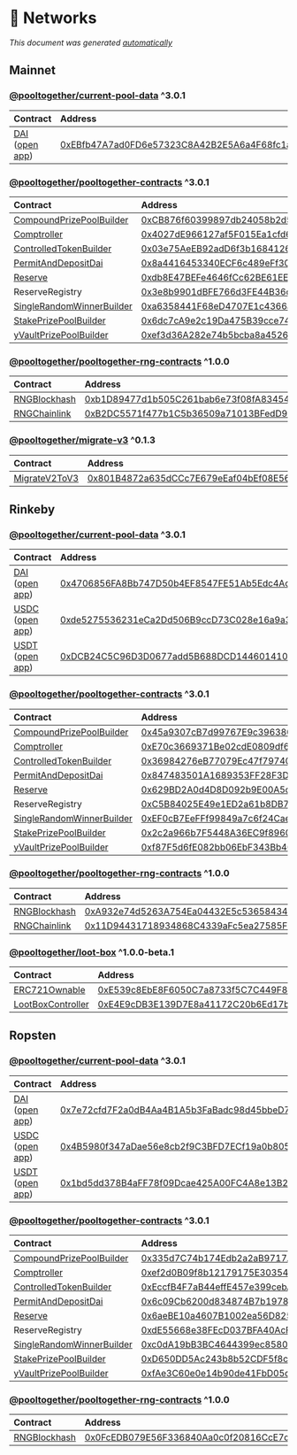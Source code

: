 # 📡 Networks

*This document was generated [automatically](https://github.com/pooltogether/generate-networks-doc)*

## Mainnet

### [@pooltogether/current-pool-data](https://www.npmjs.com/package/@pooltogether/current-pool-data) ^3.0.1
| Contract | Address | Artifact |
| :--- | :--- | :--- |
| [DAI](https://github.com/pooltogether/pooltogether-pool-contracts/tree/version-3/contracts/prize-pool/PrizePool.sol) ([open app](https://staging-v3.pooltogether.com)) | [0xEBfb47A7ad0FD6e57323C8A42B2E5A6a4F68fc1a](https://etherscan.io/address/0xEBfb47A7ad0FD6e57323C8A42B2E5A6a4F68fc1a) | [ABI](/.gitbook/assets/prizepoolabi.json) |

### [@pooltogether/pooltogether-contracts](https://www.npmjs.com/package/@pooltogether/pooltogether-contracts) ^3.0.1
| Contract | Address | Artifact |
| :--- | :--- | :--- |
| [CompoundPrizePoolBuilder](https://github.com/pooltogether/pooltogether-pool-contracts/tree/version-3/contracts/builders/CompoundPrizePoolBuilder.sol) | [0xCB876f60399897db24058b2d58D0B9f713175eeF](https://etherscan.io/address/0xCB876f60399897db24058b2d58D0B9f713175eeF) | [Artifact](https://github.com/pooltogether/pooltogether-pool-contracts/tree/version-3/deployments/mainnet/CompoundPrizePoolBuilder.json) |
| [Comptroller](https://github.com/pooltogether/pooltogether-pool-contracts/tree/version-3/contracts/comptroller/Comptroller.sol) | [0x4027dE966127af5F015Ea1cfd6293a3583892668](https://etherscan.io/address/0x4027dE966127af5F015Ea1cfd6293a3583892668) | [Artifact](https://github.com/pooltogether/pooltogether-pool-contracts/tree/version-3/deployments/mainnet/Comptroller.json) |
| [ControlledTokenBuilder](https://github.com/pooltogether/pooltogether-pool-contracts/tree/version-3/contracts/builders/ControlledTokenBuilder.sol) | [0x03e75AeEB92adD6f3b168412671360eB94f0dBf7](https://etherscan.io/address/0x03e75AeEB92adD6f3b168412671360eB94f0dBf7) | [Artifact](https://github.com/pooltogether/pooltogether-pool-contracts/tree/version-3/deployments/mainnet/ControlledTokenBuilder.json) |
| [PermitAndDepositDai](https://github.com/pooltogether/pooltogether-pool-contracts/tree/version-3/contracts/permit/PermitAndDepositDai.sol) | [0x8a4416453340ECF6c489eFf3030EDb632b0087B2](https://etherscan.io/address/0x8a4416453340ECF6c489eFf3030EDb632b0087B2) | [Artifact](https://github.com/pooltogether/pooltogether-pool-contracts/tree/version-3/deployments/mainnet/PermitAndDepositDai.json) |
| [Reserve](https://github.com/pooltogether/pooltogether-pool-contracts/tree/version-3/contracts/reserve/Reserve.sol) | [0xdb8E47BEFe4646fCc62BE61EEE5DF350404c124F](https://etherscan.io/address/0xdb8E47BEFe4646fCc62BE61EEE5DF350404c124F) | [Artifact](https://github.com/pooltogether/pooltogether-pool-contracts/tree/version-3/deployments/mainnet/Reserve.json) |
| ReserveRegistry | [0x3e8b9901dBFE766d3FE44B36c180A1bca2B9A295](https://etherscan.io/address/0x3e8b9901dBFE766d3FE44B36c180A1bca2B9A295) | [Artifact](https://github.com/pooltogether/pooltogether-pool-contracts/tree/version-3/deployments/mainnet/ReserveRegistry.json) |
| [SingleRandomWinnerBuilder](https://github.com/pooltogether/pooltogether-pool-contracts/tree/version-3/contracts/builders/SingleRandomWinnerBuilder.sol) | [0xa6358441F68eD4707E1c4366a0D2E2233bB4841D](https://etherscan.io/address/0xa6358441F68eD4707E1c4366a0D2E2233bB4841D) | [Artifact](https://github.com/pooltogether/pooltogether-pool-contracts/tree/version-3/deployments/mainnet/SingleRandomWinnerBuilder.json) |
| [StakePrizePoolBuilder](https://github.com/pooltogether/pooltogether-pool-contracts/tree/version-3/contracts/builders/StakePrizePoolBuilder.sol) | [0x6dc7cA9e2c19Da475B39cce7437994c1725d85C9](https://etherscan.io/address/0x6dc7cA9e2c19Da475B39cce7437994c1725d85C9) | [Artifact](https://github.com/pooltogether/pooltogether-pool-contracts/tree/version-3/deployments/mainnet/StakePrizePoolBuilder.json) |
| [yVaultPrizePoolBuilder](https://github.com/pooltogether/pooltogether-pool-contracts/tree/version-3/contracts/builders/yVaultPrizePoolBuilder.sol) | [0xef3d36A282e74b5bcba8a45262687DDb31495Cd2](https://etherscan.io/address/0xef3d36A282e74b5bcba8a45262687DDb31495Cd2) | [Artifact](https://github.com/pooltogether/pooltogether-pool-contracts/tree/version-3/deployments/mainnet/yVaultPrizePoolBuilder.json) |

### [@pooltogether/pooltogether-rng-contracts](https://www.npmjs.com/package/@pooltogether/pooltogether-rng-contracts) ^1.0.0
| Contract | Address | Artifact |
| :--- | :--- | :--- |
| [RNGBlockhash](https://github.com/pooltogether/pooltogether-rng-contracts/tree/master/contracts/RNGBlockhash.sol) | [0xb1D89477d1b505C261bab6e73f08fA834544CD21](https://etherscan.io/address/0xb1D89477d1b505C261bab6e73f08fA834544CD21) | [Artifact](https://github.com/pooltogether/pooltogether-rng-contracts/tree/master/deployments/mainnet/RNGBlockhash.json) |
| [RNGChainlink](https://github.com/pooltogether/pooltogether-rng-contracts/tree/master/contracts/RNGChainlink.sol) | [0xB2DC5571f477b1C5b36509a71013BFedD9Cc492F](https://etherscan.io/address/0xB2DC5571f477b1C5b36509a71013BFedD9Cc492F) | [Artifact](https://github.com/pooltogether/pooltogether-rng-contracts/tree/master/deployments/mainnet/RNGChainlink.json) |

### [@pooltogether/migrate-v3](https://github.com/pooltogether/pooltogether-migrate-v3) ^0.1.3
| Contract | Address | Artifact |
| :--- | :--- | :--- |
| [MigrateV2ToV3](https://github.com/pooltogether/pooltogether-migrate-v3/tree/master/contracts/MigrateV2ToV3.sol) | [0x801B4872a635dCCc7E679eEaf04bEf08E562972a](https://etherscan.io/address/0x801B4872a635dCCc7E679eEaf04bEf08E562972a) | [Artifact](https://github.com/pooltogether/pooltogether-migrate-v3/tree/master/deployments/mainnet/MigrateV2ToV3.json) |


## Rinkeby

### [@pooltogether/current-pool-data](https://www.npmjs.com/package/@pooltogether/current-pool-data) ^3.0.1
| Contract | Address | Artifact |
| :--- | :--- | :--- |
| [DAI](https://github.com/pooltogether/pooltogether-pool-contracts/tree/version-3/contracts/prize-pool/PrizePool.sol) ([open app](https://staging-v3.pooltogether.com)) | [0x4706856FA8Bb747D50b4EF8547FE51Ab5Edc4Ac2](https://rinkeby.etherscan.io/address/0x4706856FA8Bb747D50b4EF8547FE51Ab5Edc4Ac2) | [ABI](/.gitbook/assets/prizepoolabi.json) |
| [USDC](https://github.com/pooltogether/pooltogether-pool-contracts/tree/version-3/contracts/prize-pool/PrizePool.sol) ([open app](https://staging-v3.pooltogether.com)) | [0xde5275536231eCa2Dd506B9ccD73C028e16a9a32](https://rinkeby.etherscan.io/address/0xde5275536231eCa2Dd506B9ccD73C028e16a9a32) | [ABI](/.gitbook/assets/prizepoolabi.json) |
| [USDT](https://github.com/pooltogether/pooltogether-pool-contracts/tree/version-3/contracts/prize-pool/PrizePool.sol) ([open app](https://staging-v3.pooltogether.com)) | [0xDCB24C5C96D3D0677add5B688DCD144601410244](https://rinkeby.etherscan.io/address/0xDCB24C5C96D3D0677add5B688DCD144601410244) | [ABI](/.gitbook/assets/prizepoolabi.json) |

### [@pooltogether/pooltogether-contracts](https://www.npmjs.com/package/@pooltogether/pooltogether-contracts) ^3.0.1
| Contract | Address | Artifact |
| :--- | :--- | :--- |
| [CompoundPrizePoolBuilder](https://github.com/pooltogether/pooltogether-pool-contracts/tree/version-3/contracts/builders/CompoundPrizePoolBuilder.sol) | [0x45a9307cB7d99767E9c39638013A499dDbAb06Ea](https://rinkeby.etherscan.io/address/0x45a9307cB7d99767E9c39638013A499dDbAb06Ea) | [Artifact](https://github.com/pooltogether/pooltogether-pool-contracts/tree/version-3/deployments/rinkeby/CompoundPrizePoolBuilder.json) |
| [Comptroller](https://github.com/pooltogether/pooltogether-pool-contracts/tree/version-3/contracts/comptroller/Comptroller.sol) | [0xE70c3669371Be02cdE0809df6D9c514804CAd2F0](https://rinkeby.etherscan.io/address/0xE70c3669371Be02cdE0809df6D9c514804CAd2F0) | [Artifact](https://github.com/pooltogether/pooltogether-pool-contracts/tree/version-3/deployments/rinkeby/Comptroller.json) |
| [ControlledTokenBuilder](https://github.com/pooltogether/pooltogether-pool-contracts/tree/version-3/contracts/builders/ControlledTokenBuilder.sol) | [0x36984276eB77079Ec47f79740cdB368ab52Df5F7](https://rinkeby.etherscan.io/address/0x36984276eB77079Ec47f79740cdB368ab52Df5F7) | [Artifact](https://github.com/pooltogether/pooltogether-pool-contracts/tree/version-3/deployments/rinkeby/ControlledTokenBuilder.json) |
| [PermitAndDepositDai](https://github.com/pooltogether/pooltogether-pool-contracts/tree/version-3/contracts/permit/PermitAndDepositDai.sol) | [0x847483501A1689353FF28F3D9Fa525B43FbFAb44](https://rinkeby.etherscan.io/address/0x847483501A1689353FF28F3D9Fa525B43FbFAb44) | [Artifact](https://github.com/pooltogether/pooltogether-pool-contracts/tree/version-3/deployments/rinkeby/PermitAndDepositDai.json) |
| [Reserve](https://github.com/pooltogether/pooltogether-pool-contracts/tree/version-3/contracts/reserve/Reserve.sol) | [0x629BD2A0d4D8D092b9E00A5cF890485FfE3E2DAa](https://rinkeby.etherscan.io/address/0x629BD2A0d4D8D092b9E00A5cF890485FfE3E2DAa) | [Artifact](https://github.com/pooltogether/pooltogether-pool-contracts/tree/version-3/deployments/rinkeby/Reserve.json) |
| ReserveRegistry | [0xC5B84025E49e1ED2a61b8DB7340fDA576F300288](https://rinkeby.etherscan.io/address/0xC5B84025E49e1ED2a61b8DB7340fDA576F300288) | [Artifact](https://github.com/pooltogether/pooltogether-pool-contracts/tree/version-3/deployments/rinkeby/ReserveRegistry.json) |
| [SingleRandomWinnerBuilder](https://github.com/pooltogether/pooltogether-pool-contracts/tree/version-3/contracts/builders/SingleRandomWinnerBuilder.sol) | [0xEF0cB7EeFFf99849a7c6f24Cae7AAF6DaA6Fe07e](https://rinkeby.etherscan.io/address/0xEF0cB7EeFFf99849a7c6f24Cae7AAF6DaA6Fe07e) | [Artifact](https://github.com/pooltogether/pooltogether-pool-contracts/tree/version-3/deployments/rinkeby/SingleRandomWinnerBuilder.json) |
| [StakePrizePoolBuilder](https://github.com/pooltogether/pooltogether-pool-contracts/tree/version-3/contracts/builders/StakePrizePoolBuilder.sol) | [0x2c2a966b7F5448A36EC9f896088DfB99B21d8A24](https://rinkeby.etherscan.io/address/0x2c2a966b7F5448A36EC9f896088DfB99B21d8A24) | [Artifact](https://github.com/pooltogether/pooltogether-pool-contracts/tree/version-3/deployments/rinkeby/StakePrizePoolBuilder.json) |
| [yVaultPrizePoolBuilder](https://github.com/pooltogether/pooltogether-pool-contracts/tree/version-3/contracts/builders/yVaultPrizePoolBuilder.sol) | [0xf87F5d6fE082bb06EbF343Bb4051cBeB4799BDED](https://rinkeby.etherscan.io/address/0xf87F5d6fE082bb06EbF343Bb4051cBeB4799BDED) | [Artifact](https://github.com/pooltogether/pooltogether-pool-contracts/tree/version-3/deployments/rinkeby/yVaultPrizePoolBuilder.json) |

### [@pooltogether/pooltogether-rng-contracts](https://www.npmjs.com/package/@pooltogether/pooltogether-rng-contracts) ^1.0.0
| Contract | Address | Artifact |
| :--- | :--- | :--- |
| [RNGBlockhash](https://github.com/pooltogether/pooltogether-rng-contracts/tree/master/contracts/RNGBlockhash.sol) | [0xA932e74d5263A754Ea04432E5c53658434b0484B](https://rinkeby.etherscan.io/address/0xA932e74d5263A754Ea04432E5c53658434b0484B) | [Artifact](https://github.com/pooltogether/pooltogether-rng-contracts/tree/master/deployments/rinkeby/RNGBlockhash.json) |
| [RNGChainlink](https://github.com/pooltogether/pooltogether-rng-contracts/tree/master/contracts/RNGChainlink.sol) | [0x11D94431718934868C4339aFc5ea27585F46C99A](https://rinkeby.etherscan.io/address/0x11D94431718934868C4339aFc5ea27585F46C99A) | [Artifact](https://github.com/pooltogether/pooltogether-rng-contracts/tree/master/deployments/rinkeby/RNGChainlink.json) |

### [@pooltogether/loot-box](https://github.com/pooltogether/pooltogether-loot-box) ^1.0.0-beta.1
| Contract | Address | Artifact |
| :--- | :--- | :--- |
| [ERC721Ownable](https://github.com/pooltogether/loot-box/tree/main/contracts/ERC721Ownable.sol) | [0xE539c8EbE8F6050C7a8733f5C7C449F8D802fBfF](https://rinkeby.etherscan.io/address/0xE539c8EbE8F6050C7a8733f5C7C449F8D802fBfF) | [Artifact](https://github.com/pooltogether/loot-box/tree/main/deployments/rinkeby/ERC721Ownable.json) |
| [LootBoxController](https://github.com/pooltogether/loot-box/tree/main/contracts/LootBoxController.sol) | [0xE4E9cDB3E139D7E8a41172C20b6Ed17b6750f117](https://rinkeby.etherscan.io/address/0xE4E9cDB3E139D7E8a41172C20b6Ed17b6750f117) | [Artifact](https://github.com/pooltogether/loot-box/tree/main/deployments/rinkeby/LootBoxController.json) |


## Ropsten

### [@pooltogether/current-pool-data](https://www.npmjs.com/package/@pooltogether/current-pool-data) ^3.0.1
| Contract | Address | Artifact |
| :--- | :--- | :--- |
| [DAI](https://github.com/pooltogether/pooltogether-pool-contracts/tree/version-3/contracts/prize-pool/PrizePool.sol) ([open app](https://staging-v3.pooltogether.com)) | [0x7e72cfd7F2a0dB4Aa4B1A5b3FaBadc98d45bbeD7](https://ropsten.etherscan.io/address/0x7e72cfd7F2a0dB4Aa4B1A5b3FaBadc98d45bbeD7) | [ABI](/.gitbook/assets/prizepoolabi.json) |
| [USDC](https://github.com/pooltogether/pooltogether-pool-contracts/tree/version-3/contracts/prize-pool/PrizePool.sol) ([open app](https://staging-v3.pooltogether.com)) | [0x4B5980f347aDae56e8cb2f9C3BFD7ECf19a0b805](https://ropsten.etherscan.io/address/0x4B5980f347aDae56e8cb2f9C3BFD7ECf19a0b805) | [ABI](/.gitbook/assets/prizepoolabi.json) |
| [USDT](https://github.com/pooltogether/pooltogether-pool-contracts/tree/version-3/contracts/prize-pool/PrizePool.sol) ([open app](https://staging-v3.pooltogether.com)) | [0x1bd5dd378B4aFF78f09Dcae425A00FC4A8e13B24](https://ropsten.etherscan.io/address/0x1bd5dd378B4aFF78f09Dcae425A00FC4A8e13B24) | [ABI](/.gitbook/assets/prizepoolabi.json) |

### [@pooltogether/pooltogether-contracts](https://www.npmjs.com/package/@pooltogether/pooltogether-contracts) ^3.0.1
| Contract | Address | Artifact |
| :--- | :--- | :--- |
| [CompoundPrizePoolBuilder](https://github.com/pooltogether/pooltogether-pool-contracts/tree/version-3/contracts/builders/CompoundPrizePoolBuilder.sol) | [0x335d7C74b174Edb2a2aB9717A2f2b42D0EC1b0c3](https://ropsten.etherscan.io/address/0x335d7C74b174Edb2a2aB9717A2f2b42D0EC1b0c3) | [Artifact](https://github.com/pooltogether/pooltogether-pool-contracts/tree/version-3/deployments/ropsten/CompoundPrizePoolBuilder.json) |
| [Comptroller](https://github.com/pooltogether/pooltogether-pool-contracts/tree/version-3/contracts/comptroller/Comptroller.sol) | [0xef2d0B09f8b12179175E303546fAAb21B65b713e](https://ropsten.etherscan.io/address/0xef2d0B09f8b12179175E303546fAAb21B65b713e) | [Artifact](https://github.com/pooltogether/pooltogether-pool-contracts/tree/version-3/deployments/ropsten/Comptroller.json) |
| [ControlledTokenBuilder](https://github.com/pooltogether/pooltogether-pool-contracts/tree/version-3/contracts/builders/ControlledTokenBuilder.sol) | [0xEccfB4F7aB44effE457e399cebAa04A95a9061d8](https://ropsten.etherscan.io/address/0xEccfB4F7aB44effE457e399cebAa04A95a9061d8) | [Artifact](https://github.com/pooltogether/pooltogether-pool-contracts/tree/version-3/deployments/ropsten/ControlledTokenBuilder.json) |
| [PermitAndDepositDai](https://github.com/pooltogether/pooltogether-pool-contracts/tree/version-3/contracts/permit/PermitAndDepositDai.sol) | [0x6c09Cb6200d834874B7b1978585b7b200761D075](https://ropsten.etherscan.io/address/0x6c09Cb6200d834874B7b1978585b7b200761D075) | [Artifact](https://github.com/pooltogether/pooltogether-pool-contracts/tree/version-3/deployments/ropsten/PermitAndDepositDai.json) |
| [Reserve](https://github.com/pooltogether/pooltogether-pool-contracts/tree/version-3/contracts/reserve/Reserve.sol) | [0x6aeBE10a4607B1002ea56D825Ee18Ce751fD9592](https://ropsten.etherscan.io/address/0x6aeBE10a4607B1002ea56D825Ee18Ce751fD9592) | [Artifact](https://github.com/pooltogether/pooltogether-pool-contracts/tree/version-3/deployments/ropsten/Reserve.json) |
| ReserveRegistry | [0xdE55668e38FEcD037BFA40AcFD7d30e58F9143D4](https://ropsten.etherscan.io/address/0xdE55668e38FEcD037BFA40AcFD7d30e58F9143D4) | [Artifact](https://github.com/pooltogether/pooltogether-pool-contracts/tree/version-3/deployments/ropsten/ReserveRegistry.json) |
| [SingleRandomWinnerBuilder](https://github.com/pooltogether/pooltogether-pool-contracts/tree/version-3/contracts/builders/SingleRandomWinnerBuilder.sol) | [0xc0dA19bB3BC4644399ec85808d1ea52cD9f01bB3](https://ropsten.etherscan.io/address/0xc0dA19bB3BC4644399ec85808d1ea52cD9f01bB3) | [Artifact](https://github.com/pooltogether/pooltogether-pool-contracts/tree/version-3/deployments/ropsten/SingleRandomWinnerBuilder.json) |
| [StakePrizePoolBuilder](https://github.com/pooltogether/pooltogether-pool-contracts/tree/version-3/contracts/builders/StakePrizePoolBuilder.sol) | [0xD650DD5Ac243b8b52CDF5f8c8E956D2e57ED01Ae](https://ropsten.etherscan.io/address/0xD650DD5Ac243b8b52CDF5f8c8E956D2e57ED01Ae) | [Artifact](https://github.com/pooltogether/pooltogether-pool-contracts/tree/version-3/deployments/ropsten/StakePrizePoolBuilder.json) |
| [yVaultPrizePoolBuilder](https://github.com/pooltogether/pooltogether-pool-contracts/tree/version-3/contracts/builders/yVaultPrizePoolBuilder.sol) | [0xfAe3C60e0e14b90de41FbD05d9D82Cd5e8D90068](https://ropsten.etherscan.io/address/0xfAe3C60e0e14b90de41FbD05d9D82Cd5e8D90068) | [Artifact](https://github.com/pooltogether/pooltogether-pool-contracts/tree/version-3/deployments/ropsten/yVaultPrizePoolBuilder.json) |

### [@pooltogether/pooltogether-rng-contracts](https://www.npmjs.com/package/@pooltogether/pooltogether-rng-contracts) ^1.0.0
| Contract | Address | Artifact |
| :--- | :--- | :--- |
| [RNGBlockhash](https://github.com/pooltogether/pooltogether-rng-contracts/tree/master/contracts/RNGBlockhash.sol) | [0x0FcEDB079E56F336840Aa0c0f20816CcE7de63B6](https://ropsten.etherscan.io/address/0x0FcEDB079E56F336840Aa0c0f20816CcE7de63B6) | [Artifact](https://github.com/pooltogether/pooltogether-rng-contracts/tree/master/deployments/ropsten/RNGBlockhash.json) |




